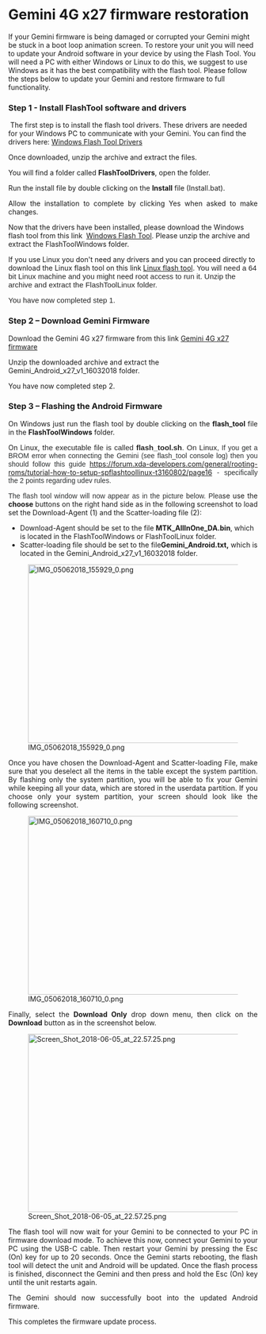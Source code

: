 # Gemini 4G x27 firmware restoration

If your Gemini firmware is being damaged or corrupted your Gemini might
be stuck in a boot loop animation screen. To restore your unit you will
need to update your Android software in your device by using the Flash
Tool. You will need a PC with either Windows or Linux to do this, we
suggest to use Windows as it has the best compatibility with the flash
tool. Please follow the steps below to update your Gemini and restore
firmware to full functionality.

### Step 1 - Install FlashTool software and drivers

 The first step is to install the flash tool drivers. These drivers are
needed for your Windows PC to communicate with your Gemini. You can find
the drivers here: [Windows Flash Tool
Drivers](http://support.planetcom.co.uk/download/FlashToolDrivers.zip)

<div style="text-align: justify;">

Once downloaded, unzip the archive and extract the files.

</div>
<div style="text-align: justify;">

You will find a folder called **FlashToolDrivers**, open the folder.

</div>
<div style="text-align: justify;">

Run the install file by double clicking on the **Install** file
(Install.bat).

</div>
<div style="text-align: justify;">

Allow the installation to complete by clicking Yes when asked to make
changes.

</div>

Now that the drivers have been installed, please download the Windows
flash tool from this link  [Windows Flash
Tool](http://support.planetcom.co.uk/download/FlashToolWindows.zip).
Please unzip the archive and extract the FlashToolWindows folder.

If you use Linux you don't need any drivers and you can proceed directly
to download the Linux flash tool on this link [Linux flash
tool](http://support.planetcom.co.uk/download/FlashToolLinux.tgz).
<span style="color: #252525; font-family: 'Source Sans Pro', sans-serif; font-size: 15.008px; font-style: normal; font-variant-ligatures: normal; font-variant-caps: normal; font-weight: 400; letter-spacing: normal; orphans: 2; text-align: start; text-indent: 0px; text-transform: none; white-space: normal; widows: 2; word-spacing: 0px; -webkit-text-stroke-width: 0px; background-color: #ffffff; text-decoration-style: initial; text-decoration-color: initial; display: inline !important; float: none;">You
will need a 64 bit Linux machine and you might need root access to run
it. Unzip the archive and extract the FlashToolLinux folder.
</span>

<span style="color: #252525; font-family: 'Source Sans Pro', sans-serif; font-size: 15.008px; font-style: normal; font-variant-ligatures: normal; font-variant-caps: normal; font-weight: 400; letter-spacing: normal; orphans: 2; text-align: start; text-indent: 0px; text-transform: none; white-space: normal; widows: 2; word-spacing: 0px; -webkit-text-stroke-width: 0px; background-color: #ffffff; text-decoration-style: initial; text-decoration-color: initial; display: inline !important; float: none;">You
have now completed step 1.</span>

### Step 2 – Download Gemini Firmware

Download the Gemini 4G x27 firmware from this link [Gemini 4G x27
firmware](http://support.planetcom.co.uk/download/Gemini_Android_x27_v1_16032018.zip)

Unzip the downloaded archive and extract the
Gemini_Android_x27_v1_16032018 folder.

You have now completed step 2.

### Step 3 – Flashing the Android Firmware

<div style="text-align: justify;">

On Windows just run the flash tool by double clicking on the
**flash_tool** file in the **FlashToolWindows** folder.

</div>
<div style="text-align: justify;">

On Linux,
t<span style="color: #252525; font-family: 'Source Sans Pro', sans-serif; font-size: 15.008px; font-style: normal; font-variant-ligatures: normal; font-variant-caps: normal; font-weight: 400; letter-spacing: normal; orphans: 2; text-align: start; text-indent: 0px; text-transform: none; white-space: normal; widows: 2; word-spacing: 0px; -webkit-text-stroke-width: 0px; background-color: #ffffff; text-decoration-style: initial; text-decoration-color: initial; display: inline !important; float: none;">he
executable file is called **flash_tool.sh**. On Linux,
</span><span style="font-style: normal; font-variant-ligatures: normal; font-variant-caps: normal; font-weight: normal; letter-spacing: normal; orphans: 2; text-align: start; text-indent: 0px; text-transform: none; white-space: normal; widows: 2; word-spacing: 0px; -webkit-text-stroke-width: 0px; background-color: #ffffff; text-decoration: none; caret-color: #2b2e2f; color: #2b2e2f; font-family: 'Lucida Sans Unicode', 'Lucida Grande', Tahoma, Verdana, sans-serif; font-size: 14px; text-size-adjust: auto; float: none; display: inline !important;">If
you get a BROM error when connecting the Gemini (see flash_tool console
log) then you should follow this
guide </span>[<https://forum.xda-developers.com/general/rooting-roms/tutorial-how-to-setup-spflashtoollinux-t3160802/page16>](https://forum.xda-developers.com/general/rooting-roms/tutorial-how-to-setup-spflashtoollinux-t3160802/page16)<span style="font-style: normal; font-variant-ligatures: normal; font-variant-caps: normal; font-weight: normal; letter-spacing: normal; orphans: 2; text-align: start; text-indent: 0px; text-transform: none; white-space: normal; widows: 2; word-spacing: 0px; -webkit-text-stroke-width: 0px; background-color: #ffffff; text-decoration: none; caret-color: #2b2e2f; color: #2b2e2f; font-family: 'Lucida Sans Unicode', 'Lucida Grande', Tahoma, Verdana, sans-serif; font-size: 14px; text-size-adjust: auto; float: none; display: inline !important;"> -
specifically the 2 points regarding udev rules.</span>

</div>
<div style="text-align: justify;">

<span style="font-style: normal; font-variant-ligatures: normal; font-variant-caps: normal; font-weight: normal; letter-spacing: normal; orphans: 2; text-align: start; text-indent: 0px; text-transform: none; white-space: normal; widows: 2; word-spacing: 0px; -webkit-text-stroke-width: 0px; background-color: #ffffff; text-decoration: none; caret-color: #2b2e2f; color: #2b2e2f; font-family: 'Lucida Sans Unicode', 'Lucida Grande', Tahoma, Verdana, sans-serif; font-size: 14px; text-size-adjust: auto; float: none; display: inline !important;">The
flash tool window will now appear as in the picture below. Plea</span>se
use the **choose** buttons on the right hand side as in the following
screenshot to load set the Download-Agent (1) and the Scatter-loading
file (2):

</div>

-   Download-Agent should be set to the file **MTK_AllInOne_DA.bin**,
    which is located in the FlashToolWindows or FlashToolLinux folder.
-   Scatter-loading file should be set to the
    file**Gemini_Android.txt,** which is located in the
    Gemini_Android_x27_v1_16032018 folder.

<figure>
<img src="IMG_05062018_155929_0.png" title="IMG_05062018_155929_0.png"
width="640" height="360" alt="IMG_05062018_155929_0.png" />
<figcaption aria-hidden="true">IMG_05062018_155929_0.png</figcaption>
</figure>

<div style="text-align: justify;">

Once you have chosen the Download-Agent and Scatter-loading File, make
sure that you deselect all the items in the table except the system
partition. By flashing only the system partition, you will be able to
fix your Gemini while keeping all your data, which are stored in the
userdata partition. If you choose only your system partition, your
screen should look like the following screenshot.


</div>

<figure>
<img src="IMG_05062018_160710_0.png" title="IMG_05062018_160710_0.png"
width="641" height="360" alt="IMG_05062018_160710_0.png" />
<figcaption aria-hidden="true">IMG_05062018_160710_0.png</figcaption>
</figure>

<div style="text-align: justify;">
<div style="text-align: justify;">

Finally, select the **Download Only** drop down menu, then click on the
**Download** button as in the screenshot below.


</div>
<div style="text-align: justify;">

<figure>
<img src="Screen_Shot_2018-06-05_at_22.57.25.png"
title="Screen_Shot_2018-06-05_at_22.57.25.png" width="640" height="359"
alt="Screen_Shot_2018-06-05_at_22.57.25.png" />
<figcaption
aria-hidden="true">Screen_Shot_2018-06-05_at_22.57.25.png</figcaption>
</figure>

</div>

The flash tool will now wait for your Gemini to be connected to your PC
in firmware download mode. To achieve this now, connect your Gemini to
your PC using the USB-C cable. Then restart your Gemini by pressing the
Esc (On) key for up to 20 seconds. Once the Gemini starts rebooting, the
flash tool will detect the unit and Android will be updated. Once the
flash process is finished, disconnect the Gemini and then press and hold
the Esc (On) key until the unit restarts again.

The Gemini should now successfully boot into the updated Android
firmware.

This completes the firmware update process.

</div>